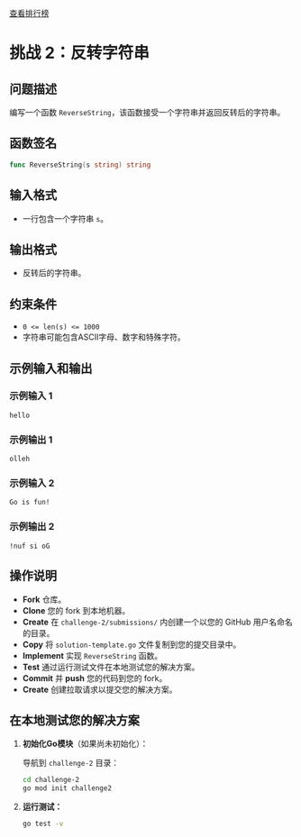 [查看排行榜](SCOREBOARD.md)

# 挑战 2：反转字符串

## 问题描述

编写一个函数 `ReverseString`，该函数接受一个字符串并返回反转后的字符串。

## 函数签名

```go
func ReverseString(s string) string
```

## 输入格式

- 一行包含一个字符串 `s`。

## 输出格式

- 反转后的字符串。

## 约束条件

- `0 <= len(s) <= 1000`
- 字符串可能包含ASCII字母、数字和特殊字符。

## 示例输入和输出

### 示例输入 1

```
hello
```

### 示例输出 1

```
olleh
```

### 示例输入 2

```
Go is fun!
```

### 示例输出 2

```
!nuf si oG
```

## 操作说明

- **Fork** 仓库。
- **Clone** 您的 fork 到本地机器。
- **Create** 在 `challenge-2/submissions/` 内创建一个以您的 GitHub 用户名命名的目录。
- **Copy** 将 `solution-template.go` 文件复制到您的提交目录中。
- **Implement** 实现 `ReverseString` 函数。
- **Test** 通过运行测试文件在本地测试您的解决方案。
- **Commit** 并 **push** 您的代码到您的 fork。
- **Create** 创建拉取请求以提交您的解决方案。

## 在本地测试您的解决方案

1. **初始化Go模块**（如果尚未初始化）：

   导航到 `challenge-2` 目录：

   ```bash
   cd challenge-2
   go mod init challenge2
   ```

2. **运行测试：**

   ```bash
   go test -v
   ```